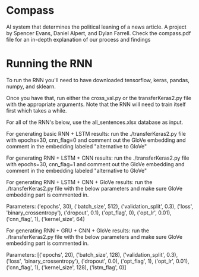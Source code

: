 # Compass
AI system that determines the political leaning of a news article. A project by Spencer Evans, Daniel Alpert, and Dylan Farrell. Check the compass.pdf file for an in-depth explanation of our process and findings


# Running the RNN
To run the RNN you'll need to have downloaded tensorflow, keras, pandas, numpy, and sklearn. 

Once you have that, run either the cross_val.py or the transferKeras2.py file with the appropriate arguments. Note that the RNN will need to train itself first which takes a while. 

For all of the RNN's below, use the all_sentences.xlsx database as input.

For generating basic RNN + LSTM results:
run the ./transferKeras2.py file with epochs=30, cnn_flag=0 and comment out the GloVe embedding and comment in the embedding labeled "alternative to GloVe"

For generating RNN + LSTM + CNN results:
run the ./transferKeras2.py file with epochs=30, cnn_flag=1 and comment out the GloVe embedding and comment in the embedding labeled "alternative to GloVe"

For generating RNN + LSTM + CNN + GloVe results:
run the ./transferKeras2.py file with the below parameters and make sure GloVe embedding part is commented in. 

Parameters:
('epochs', 30), ('batch_size', 512), ('validation_split', 0.3), ('loss', 'binary_crossentropy'), ('dropout', 0.1), ('opt_flag', 0), ('opt_lr', 0.01), ('cnn_flag', 1), ('kernel_size', 64)


For generating RNN + GRU + CNN + GloVe results:
run the ./transferKeras2.py file with the below parameters and make sure GloVe embedding part is commented in. 

Parameters:
[('epochs', 20), ('batch_size', 128), ('validation_split', 0.3), ('loss', 'binary_crossentropy'), ('dropout', 0.0), ('opt_flag', 1), ('opt_lr', 0.01), ('cnn_flag', 1), ('kernel_size', 128), ('lstm_flag', 0)]
